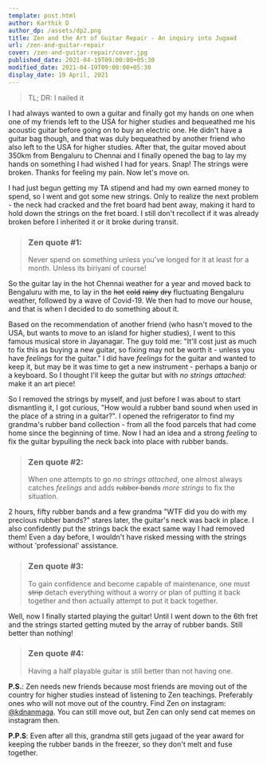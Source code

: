 ```yaml
---
template: post.html
author: Karthik D
author_dp: /assets/dp2.png
title: Zen and the Art of Guitar Repair - An inquiry into Jugaad
url: /zen-and-guitar-repair
cover: /zen-and-guitar-repair/cover.jpg
published_date: 2021-04-19T09:00:00+05:30
modified_date: 2021-04-19T09:00:00+05:30
display_date: 19 April, 2021
---
```

> TL; DR: I nailed it

<amp-img src="/zen-and-guitar-repair/nailed.jpg" layout="responsive" width="748" height="668"></amp-img>

I had always wanted to own a guitar and finally got my hands on one when one of my friends left to the USA for higher studies and bequeathed me his acoustic guitar before going on to buy an electric one. He didn't have a guitar bag though, and that was duly bequeathed by another friend who also left to the USA for higher studies. After that, the guitar moved about 350km from Bengaluru to Chennai and I finally opened the bag to lay my hands on something I had wished I had for years. Snap! The strings were broken. Thanks for feeling my pain. Now let's move on. 

I had just begun getting my TA stipend and had my own earned money to spend, so I went and got some new strings. Only to realize the next problem - the neck had cracked and the fret board had bent away, making it hard to hold down the strings on the fret board. I still don't recollect if it was already broken before I inherited it or it broke during transit.

> ### Zen quote #1: 
> Never spend on something unless you've longed for it at least for a month. Unless its biriyani of course!

So the guitar lay in the hot Chennai weather for a year and moved back to Bengaluru with me, to lay in the ~~hot~~ ~~cold~~ ~~rainy~~ ~~dry~~ fluctuating Bengaluru weather, followed by a wave of Covid-19. We then had to move our house, and that is when I decided to do something about it.

Based on the recommendation of another friend (who hasn't moved to the USA, but wants to move to an island for higher studies), I went to this famous musical store in Jayanagar. The guy told me: "It'll cost just as much to fix this as buying a new guitar, so fixing may not be worth it - unless you have *feelings* for the guitar." I did have *feelings* for the guitar and wanted to keep it, but may be it was time to get a new instrument - perhaps a banjo or a keyboard. So I thought I'll keep the guitar but with *no strings attached*: make it an art piece! 

So I removed the strings by myself, and just before I was about to start dismantling it, I got curious, "How would a rubber band sound when used in the place of a string in a guitar?". I opened the refrigerator to find my grandma's rubber band collection - from all the food parcels that had come home since the beginning of time. Now I had an idea and a strong *feeling* to fix the guitar bypulling the neck back into place with rubber bands.

> ### Zen quote #2: 
> When one attempts to go *no strings attached*, one almost always catches *feelings* and adds ~~rubber bands~~ *more strings* to fix the situation.

2 hours, fifty rubber bands and a few grandma "WTF did you do with my precious rubber bands?" stares later, the guitar's neck was back in place. I also confidently put the strings back the exact same way I had removed them! Even a day before, I wouldn't have risked messing with the strings without 'professional' assistance.

> ### Zen quote #3:
> To gain confidence and become capable of maintenance, one must ~~strip~~ detach everything without a worry or plan of putting it back together and then actually attempt to put it back together.

Well, now I finally started playing the guitar! Until I went down to the 6th fret and the strings started getting muted by the array of rubber bands. Still better than nothing!

> ### Zen quote #4:
> Having a half playable guitar is still better than not having one.

**P.S.**: Zen needs new friends because most friends are moving out of the country for higher studies instead of listening to Zen teachings. Preferably ones who will not move out of the country. Find Zen on instagram: [@kdnanmaga](https://instagram.com/kdnanmaga).
You can still move out, but Zen can only send cat memes on instagram then. 

**P.P.S**: Even after all this, grandma still gets jugaad of the year award for keeping the rubber bands in the freezer, so they don't melt and fuse together.
